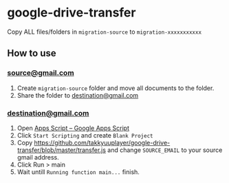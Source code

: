 # google-drive-transfer

Copy ALL files/folders in `migration-source` to `migration-xxxxxxxxxxx`

## How to use

### source@gmail.com

1. Create `migration-source` folder and move all documents to the folder.
1. Share the folder to destination@gmail.com


### destination@gmail.com

1. Open [Apps Script – Google Apps Script](https://www.google.com/script/start/)
1. Click `Start Scripting` and create `Blank Project`
1. Copy https://github.com/takkyuuplayer/google-drive-transfer/blob/master/transfer.js and change `SOURCE_EMAIL` to your source gmail address.
1. Click Run > main
1. Wait untill `Running function main...` finish.
